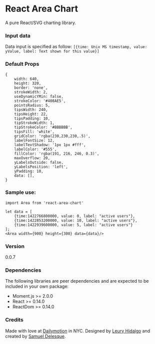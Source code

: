 # React Area Chart

A pure React/SVG charting library.


### Input data

Data input is specified as follow: `[{time: Unix MS timestamp, value: yValue, label: Text shown for this value}]`

### Default Props

```
{
    width: 640,
    height: 320,
    border: 'none',
    strokeWidth: 2,
    useDynamicYMin: false,
    strokeColor: '#408AE5',
    pointsRadius: 5,
    tipsWidth: 240,
    tipsHeight: 22,
    tipsPadding: 10,
    tipStrokeWidth: 1,
    tipStrokeColor: '#BBBBBB',
    tipsFill: 'white',
    gridColor: 'rgba(230,230,230,.5)',
    labelFontSize: 12,
    labelTextShadow: '1px 1px #fff',
    labelColor: '#555',
    fillColor: 'rgba(191, 216, 246, 0.3)',
    maxOverflow: 20,
    yLabelsOutside: false,
    yLabelsPosition: 'left',
    yPadding: 10,
    data: [],
}
```

### Sample use:

```
import Area from 'react-area-chart'

let data = [
    {time:1422766800000, value: 0, label: "active users"},
    {time:1422853200000, value: 10, label: "active users"},
    {time:1422939600000, value: 5, label: "active users"}
];
<Area width={900} height={300} data={data}/>
```

### Version

0.0.7

### Dependencies

The following libraries are peer dependencies and are expected to be included in your own package:

- Moment.js >= 2.0.0
- React >= 0.14.0
- ReactDom >= 0.14.0


### Credits

Made with love at [Dailymotion](http://dailymotion.com) in NYC. Designed by [Leury Hidalgo](http://leuryhidalgo.com/) and created by [Samuel Delesque](http://samueldelesque.me).
